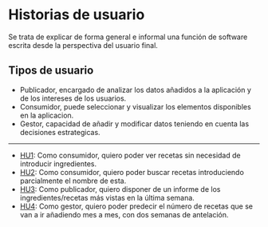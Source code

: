 # Historias de usuario

Se trata de explicar de forma general e informal una función de software escrita desde la perspectiva del usuario final.

## Tipos de usuario

* Publicador, encargado de analizar los datos añadidos a la aplicación y de los intereses de los usuarios.
* Consumidor, puede seleccionar y visualizar los elementos disponibles en la aplicacion.
* Gestor, capacidad de añadir y modificar datos teniendo en cuenta las decisiones estrategicas.

---

* [HU1](https://github.com/LuisArostegui/RealFoodRecipeCreator/issues/2): Como consumidor, quiero poder ver recetas sin necesidad de introducir ingredientes.
* [HU2](https://github.com/LuisArostegui/RealFoodRecipeCreator/issues/3): Como consumidor, quiero poder buscar recetas introduciendo parcialmente el nombre de esta.
* [HU3](https://github.com/LuisArostegui/RealFoodRecipeCreator/issues/4): Como publicador, quiero disponer de un informe de los ingredientes/recetas más vistas en la última semana.
* [HU4](https://github.com/LuisArostegui/RealFoodRecipeCreator/issues/5): Como gestor, quiero poder predecir el número de recetas que se van a ir añadiendo mes a mes, con dos semanas de antelación.
  
